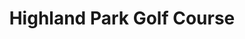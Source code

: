 ---
description: 3d高尔夫球场。
layout: post
results:
- primaryGenreName: Sports
  version: '1.0'
  artworkUrl100: http://a1985.phobos.apple.com/us/r30/Purple3/v4/a1/ca/cd/a1cacd41-38d5-1e5e-d952-c9ff0acde830/pr_source.jpg?downloadKey=1411658844_dbc58330df96c614434816eb0be91f29
  trackViewUrl: https://itunes.apple.com/cn/app/highland-park-golf-course/id917909412?mt=8&uo=4
  artworkUrl60: http://a866.phobos.apple.com/us/r30/Purple3/v4/b8/1c/2b/b81c2b54-e135-5e08-a7d7-da8f9757a34c/AppIcon57x57.png
  minimumOsVersion: '7.0'
  sellerName: Philip Luhn
  supportedDevices:
  - iPad2Wifi
  - iPhone5
  - iPadFourthGen4G
  - iPadFourthGen
  - iPad23G
  - iPhone5c
  - iPadMini
  - iPhone5s
  - iPadThirdGen
  - iPhone4
  - iPadMini4G
  - iPadThirdGen4G
  - iPhone4S
  - iPodTouchFifthGen
  genres:
  - 体育
  - 工具
  trackName: Highland Park Golf Course
  description: "The City of Bloomington's first venture into the golf business
    was Highland Park Golf Course.  Built in the 1930's, this golf course
    offers old, mature trees lining each fairway - making accuracy an absolute
    must on the 5,539 yard course.  In addition to the narrow fairways, small
    greens make for a challenging round. \n\nUSGA Course Ratings and Slope
    Ratings are 66.9 and 111, respectively. A hilly terrain with a beautiful
    creek meandering through the course make this a very scenic golf course.\n\nHighland
    Park Golf Course has served as the host course for the Illinois High School
    Association's Girls State Championship.  Golf Digest Places to Play has
    given Highland Park a 3 Star Rating.  You are challenged to find a better
    value than that of Highland Park.  The full-line Golf Shop carries a great
    selection of golf equipment and apparel at discount prices."
  price: 0
  trackId: 917909412
  releaseDate: '2014-09-17T00:50:59Z'
  screenshotUrls:
  - http://a1.mzstatic.com/us/r30/Purple4/v4/46/0a/d6/460ad606-313f-66ed-7038-3564686e3a4d/screen320x320.jpeg
  - http://a3.mzstatic.com/us/r30/Purple3/v4/11/d6/0a/11d60a59-9595-2c8a-3c91-52e997c4a2af/screen320x320.jpeg
  - http://a1.mzstatic.com/us/r30/Purple5/v4/db/46/e5/db46e550-bebb-1156-3230-69c04bf50808/screen320x320.jpeg
  - http://a1.mzstatic.com/us/r30/Purple1/v4/9c/2b/f8/9c2bf82b-df3b-985f-fbe2-f7a6db3b1753/screen320x320.jpeg
  - http://a4.mzstatic.com/us/r30/Purple3/v4/07/98/8b/07988bca-8e4d-4aa6-08f9-5efef57d3700/screen320x320.jpeg
  artistViewUrl: https://itunes.apple.com/cn/artist/philip-luhn/id574923507?uo=4
  primaryGenreId: 6004
  kind: software
  fileSizeBytes: '60504386'
  bundleId: com.CC3D.HighlandPark
  trackContentRating: 4+
  artistName: Philip Luhn
  trackCensoredName: Highland Park Golf Course
  isGameCenterEnabled: false
  contentAdvisoryRating: 4+
  languageCodesISO2A:
  - EN
  features:
  - iosUniversal
  wrapperType: software
  artworkUrl512: http://a1985.phobos.apple.com/us/r30/Purple3/v4/a1/ca/cd/a1cacd41-38d5-1e5e-d952-c9ff0acde830/pr_source.jpg?downloadKey=1411658844_dbc58330df96c614434816eb0be91f29
  formattedPrice: 免费
  artistId: 574923507
  genreIds:
  - '6004'
  - '6002'
  currency: CNY
  ipadScreenshotUrls:
  - http://a4.mzstatic.com/us/r30/Purple4/v4/5e/47/61/5e4761de-cd72-08a3-ba1f-47e66bcdd603/screen480x480.jpeg
  - http://a5.mzstatic.com/us/r30/Purple4/v4/11/6b/34/116b3471-f6b3-df12-b9fe-9631eb2110e0/screen480x480.jpeg
  - http://a4.mzstatic.com/us/r30/Purple4/v4/25/e9/36/25e93647-dd38-3d70-9553-f5b8d381131d/screen480x480.jpeg
  - http://a2.mzstatic.com/us/r30/Purple4/v4/9c/1a/0b/9c1a0b1f-86d1-3992-aec1-f444623677a2/screen480x480.jpeg
  - http://a4.mzstatic.com/us/r30/Purple3/v4/eb/b4/c5/ebb4c54c-6d58-189e-171f-bc8117dcb826/screen480x480.jpeg
category: 体育
tags: tag1
resultCount: 1
title: Highland Park Golf Course

---